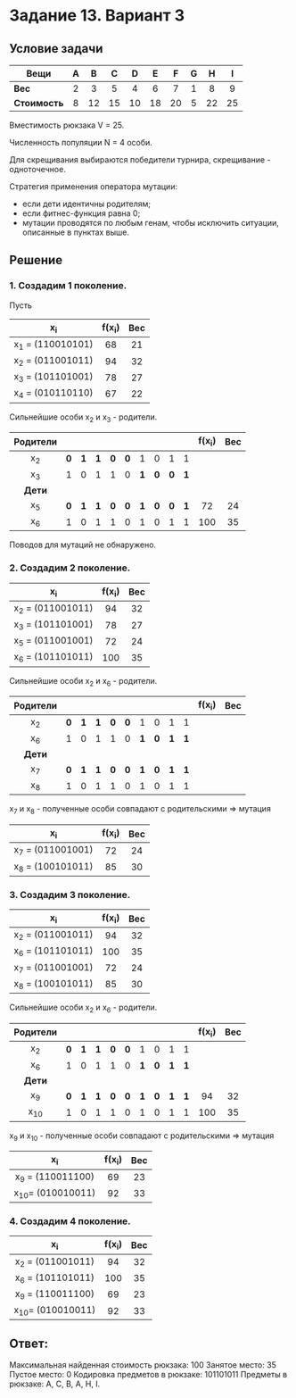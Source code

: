 # Задание 13. Вариант 3 #

## Условие задачи ##

|   **Вещи**  |  **A**  |  **B**  |  **C**  |  **D**  |  **E**  |  **F**  |  **G**  |  **H**  |  **I**  |
|-------------|:-------:|:-------:|:-------:|:-------:|:-------:|:-------:|:-------:|:-------:|:-------:|
|   **Вес**   |    2    |    3    |    5    |    4    |    6    |    7    |    1    |    8    |    9    |
|**Стоимость**|    8    |    12   |    15   |    10   |    18   |    20   |    5    |    22   |    25   |

Вместимость рюкзака V = 25.

Численность популяции N = 4 особи.

Для скрещивания выбираются победители турнира, скрещивание - одноточечное.

Стратегия применения оператора мутации:
- если дети идентичны родителям;
- если фитнес-функция равна 0;
- мутации проводятся по любым генам, чтобы исключить ситуации, описанные в пунктах выше.


## Решение ##

### 1. Создадим 1 поколение. ###

Пусть

|    **x<sub>i</sub>**    | **f(x<sub>i</sub>)** | **Вес** |
|:-----------------------:|:--------------------:|:-------:|
|x<sub>1</sub> = (110010101)|          68          |    21   |
|x<sub>2</sub> = (011001011)|          94          |    32   |
|x<sub>3</sub> = (101101001)|          78           |    27   |
|x<sub>4</sub> = (010110110)|          67           |    22   |

Сильнейшие особи x<sub>2</sub> и x<sub>3</sub> - родители.

|  **Родители**  |     |     |     |     |     |     |     |     |     | **f(x<sub>i</sub>)** | **Вес** |
|:--------------:|:---:|:---:|:---:|:---:|:---:|:---:|:---:|:---:|:---:|:--------------------:|:-------:|
|  x<sub>2</sub> |**0**|**1**|**1**|**0**|**0**|  1  |  0  |  1  |  1  |                      |         |
|  x<sub>3</sub> |  1  |  0  |  1  |  1  |  0  |**1**|**0**|**0**|**1**|                      |         |
|    **Дети**    |     |     |     |     |     |     |     |     |     |                      |         |
|  x<sub>5</sub> |**0**|**1**|**1**|**0**|**0**|**1**|**0**|**0**|**1**|          72          |   24    |
|  x<sub>6</sub> |  1  |  0  |  1  |  1  |  0  |  1  |  0  |  1  |  1  |          100          |   35    |

Поводов для мутаций не обнаружено.

### 2. Создадим 2 поколение. ###

|    **x<sub>i</sub>**    | **f(x<sub>i</sub>)** | **Вес** |
|:-----------------------:|:--------------------:|:-------:|
|x<sub>2</sub> = (011001011)|          94          |   32    |
|x<sub>3</sub> = (101101001)|          78          |   27    |
|x<sub>5</sub> = (011001001)|          72          |   24    |
|x<sub>6</sub> = (101101011)|          100          |   35    |

Сильнейшие особи x<sub>2</sub> и x<sub>6</sub> - родители.

|  **Родители**  |     |     |     |     |     |     |     |     |     | **f(x<sub>i</sub>)** | **Вес** |
|:--------------:|:---:|:---:|:---:|:---:|:---:|:---:|:---:|:---:|:---:|:--------------------:|:-------:|
|  x<sub>2</sub> |**0**|**1**|**1**|**0**|**0**|  1  |  0  |  1  |  1  |                      |         |
|  x<sub>6</sub> |  1  |  0  |  1  |  1  |  0  |  **1**  |  **0**  |  **1**  |  **1**  |                    |      |
|    **Дети**    |     |     |     |     |     |     |     |     |     |                      |         |
|  x<sub>7</sub> |**0**|**1**|**1**|**0**|**0**|**1**  |  **0**  |  **1**  |  **1**|                    |       |
|  x<sub>8</sub> |  1  |  0  |  1  |  1  |  0  |1|0|1|1|                      |         |

x<sub>7</sub> и x<sub>8</sub> - полученные особи совпадают с родительскими => мутация

|    **x<sub>i</sub>**    | **f(x<sub>i</sub>)** | **Вес** |
|:-----------------------:|:--------------------:|:-------:|
|x<sub>7</sub> = (011001001)|          72          |    24   |
|x<sub>8</sub> = (100101011)|          85          |    30   |

### 3. Создадим 3 поколение. ###

|    **x<sub>i</sub>**    | **f(x<sub>i</sub>)** | **Вес** |
|:-----------------------:|:--------------------:|:-------:|
|x<sub>2</sub> = (011001011)  |         94             |    32     |
|x<sub>6</sub> = (101101011)  |         100          |    35      |
|x<sub>7</sub> = (011001001)|          72          |    24   |
|x<sub>8</sub> = (100101011)|          85          |    30   |

Сильнейшие особи x<sub>2</sub> и x<sub>6</sub> - родители.

|  **Родители**  |     |     |     |     |     |     |     |     |     | **f(x<sub>i</sub>)** | **Вес** |
|:--------------:|:---:|:---:|:---:|:---:|:---:|:---:|:---:|:---:|:---:|:--------------------:|:-------:|
|  x<sub>2</sub> |**0**|**1**|**1**|**0**|**0**|  1  |  0  |  1  |  1  |                      |         |
|  x<sub>6</sub> |  1  |  0  |  1  |  1  |  0  |**1**|**0**|**1**|**1**|                      |         |
|    **Дети**    |     |     |     |     |     |     |     |     |     |                      |         |
|  x<sub>9</sub> |**0**|**1**|**1**|**0**|**0**|**1**|**0**|**1**|**1**|          94          |   32    |
|  x<sub>10</sub>|  1  |  0  |  1  |  1  |  0  |  1  |  0  |  1  |  1  |          100          |   35    |

x<sub>9</sub> и x<sub>10</sub> - полученные особи совпадают с родительскими => мутация

|    **x<sub>i</sub>**    | **f(x<sub>i</sub>)** | **Вес** |
|:-----------------------:|:--------------------:|:-------:|
|x<sub>9</sub> = (110011100)|          69          |    23   |
|x<sub>10</sub>= (010010011)|          92          |    33   |

### 4. Создадим 4 поколение. ###

|    **x<sub>i</sub>**    | **f(x<sub>i</sub>)** | **Вес** |
|:-----------------------:|:--------------------:|:-------:|
|x<sub>2</sub> = (011001011)  |         94             |    32     |
|x<sub>6</sub> = (101101011)  |         100          |    35      |
|x<sub>9</sub> = (110011100)|          69          |    23   |
|x<sub>10</sub>= (010010011)|          92          |    33   |

## Ответ: ##

Максимальная найденная стоимость рюкзака: 100
Занятое место: 35
Пустое место: 0
Кодировка предметов в рюкзаке: 101101011
Предметы в рюкзаке: A, С, В, А, H, I.